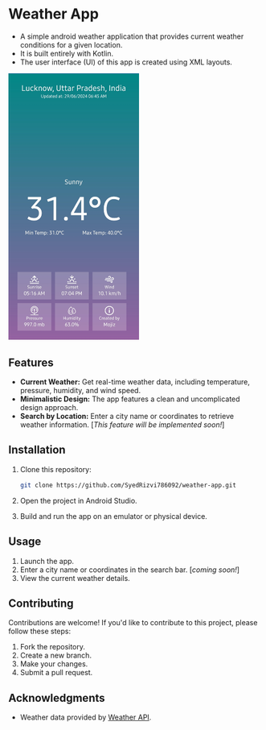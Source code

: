 # Weather App

- A simple android weather application that provides current weather conditions for a given location.
- It is built entirely with Kotlin.
- The user interface (UI) of this app is created using XML layouts.

<img src="art/Screenshot_WeatherApp.jpg" width="260">

## Features

- **Current Weather:** Get real-time weather data, including temperature, pressure, humidity, and wind speed.
- **Minimalistic Design:** The app features a clean and uncomplicated design approach.
- **Search by Location:** Enter a city name or coordinates to retrieve weather information. [*This feature will be implemented soon!*]

## Installation

1. Clone this repository:
   ```bash
   git clone https://github.com/SyedRizvi786092/weather-app.git
   ```

2. Open the project in Android Studio.

3. Build and run the app on an emulator or physical device.

## Usage

1. Launch the app.
2. Enter a city name or coordinates in the search bar. [*coming soon!*]
3. View the current weather details.

## Contributing

Contributions are welcome! If you'd like to contribute to this project, please follow these steps:

1. Fork the repository.
2. Create a new branch.
3. Make your changes.
4. Submit a pull request.

## Acknowledgments

- Weather data provided by [Weather API](https://www.weatherapi.com/).
